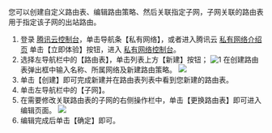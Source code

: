 您可以创建自定义路由表、编辑路由策略、然后关联指定子网，子网关联的路由表用于指定该子网的出站路由。

1. 登录 [腾讯云控制台](https://console.cloud.tencent.com/)，单击导航条【私有网络】，或者进入腾讯云 [私有网络介绍页](https://intl.cloud.tencent.com/product/vpc.html) 单击【立即体验】按钮，进入 [私有网络控制台](https://console.cloud.tencent.com/vpc/)。
2. 选择左导航栏中的【路由表】，单击列表上方【新建】按钮；
 ![1](https://main.qcloudimg.com/raw/9241eb86a20bcadeaf8bc4acc7ef28b0.png)
 在创建路由表弹出框中输入名称、所属网络及新建路由策略。
 ![](https://main.qcloudimg.com/raw/9b2a1c332d1f06e45df2a56a0e2c2683.png)
3. 单击【创建】即可完成新建并在路由表列表中看到您新建的路由表。
4. 单击左导航栏中的【子网】。
5. 在需要修改关联路由表的子网的右侧操作栏中，单击【更换路由表】即可进入编辑页面。
 ![](https://main.qcloudimg.com/raw/48bc5405c295ed24f7e283b75864cfc6.png)
6. 编辑完成后单击【确定】即可。

